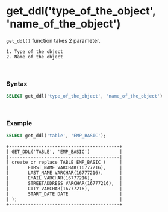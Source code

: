 # get_ddl('type_of_the_object', 'name_of_the_object')

`get_ddl()` function takes 2 parameter.

    1. Type of the object
    2. Name of the object

&nbsp;

### Syntax

```sql
SELECT get_ddl('type_of_the_object', 'name_of_the_object')
```

&nbsp;

### Example

```sql
SELECT get_ddl('table', 'EMP_BASIC');
```

```
+-----------------------------------------+
| GET_DDL('TABLE', 'EMP_BASIC')           |
|-----------------------------------------|
| create or replace TABLE EMP_BASIC (     |
|       FIRST_NAME VARCHAR(16777216),     |
|       LAST_NAME VARCHAR(16777216),      |
|       EMAIL VARCHAR(16777216),          |
|       STREETADDRESS VARCHAR(16777216),  |
|       CITY VARCHAR(16777216),           |
|       START_DATE DATE                   |
| );                                      |
+-----------------------------------------+
```

&nbsp;

&nbsp;

&nbsp;

&nbsp;

&nbsp;

&nbsp;

&nbsp;

&nbsp;

&nbsp;

&nbsp;

&nbsp;

&nbsp;

&nbsp;

&nbsp;

